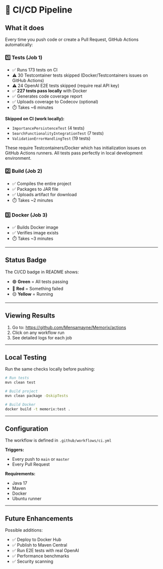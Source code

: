 # 🚀 CI/CD Pipeline

## What it does

Every time you push code or create a Pull Request, GitHub Actions automatically:

### 1️⃣ **Tests** (Job 1)
- ✅ Runs 173 tests on CI
- ⚠️ 30 Testcontainer tests skipped (Docker/Testcontainers issues on GitHub Actions)
- ⚠️ 24 OpenAI E2E tests skipped (require real API key)
- ✅ **227 tests pass locally** with Docker
- ✅ Generates code coverage report
- ✅ Uploads coverage to Codecov (optional)
- ⏱️ Takes ~6 minutes

**Skipped on CI (work locally):**
- `ImportancePersistenceTest` (4 tests)
- `SearchFunctionalityIntegrationTest` (7 tests)
- `ValidationErrorHandlingTest` (19 tests)

These require Testcontainers/Docker which has initialization issues on GitHub Actions runners.
All tests pass perfectly in local development environment.

### 2️⃣ **Build** (Job 2)
- ✅ Compiles the entire project
- ✅ Packages to JAR file
- ✅ Uploads artifact for download
- ⏱️ Takes ~2 minutes

### 3️⃣ **Docker** (Job 3)
- ✅ Builds Docker image
- ✅ Verifies image exists
- ⏱️ Takes ~3 minutes

---

## Status Badge

The CI/CD badge in README shows:
- 🟢 **Green** = All tests passing
- 🔴 **Red** = Something failed
- 🟡 **Yellow** = Running

---

## Viewing Results

1. Go to: https://github.com/Mensamayne/Memorix/actions
2. Click on any workflow run
3. See detailed logs for each job

---

## Local Testing

Run the same checks locally before pushing:

```bash
# Run tests
mvn clean test

# Build project
mvn clean package -DskipTests

# Build Docker
docker build -t memorix:test .
```

---

## Configuration

The workflow is defined in `.github/workflows/ci.yml`

**Triggers:**
- Every push to `main` or `master`
- Every Pull Request

**Requirements:**
- Java 17
- Maven
- Docker
- Ubuntu runner

---

## Future Enhancements

Possible additions:
- ✅ Deploy to Docker Hub
- ✅ Publish to Maven Central
- ✅ Run E2E tests with real OpenAI
- ✅ Performance benchmarks
- ✅ Security scanning

